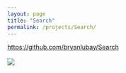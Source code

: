 ```yaml
---
layout: page
title: "Search"
permalink: /projects/Search/
---
```


<html>
  <head>
    <meta charset="utf-8">
    <meta http-equiv="X-UA-Compatible" content="IE=edge">
    <meta name="description" content="">
    <meta name="viewport" content="width=device-width, initial-scale=1">
    <link rel="stylesheet" href="../../styles.css">
  </head>

 <a href="https://github.com/bryanlubay/Search">https://github.com/bryanlubay/Search</a><br><br>
 <img class="senior_design_img" src="https://raw.githubusercontent.com/bryanlubay/bryanlubay.github.io/master/Projects/Search/Senior_design_page.jpeg">

</html>